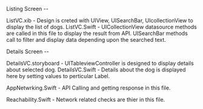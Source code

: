 Listing Screen --

ListVC.xib - Design is creted with UIView, UISearchBar, UIcollectionView to display the list of dogs.
ListVC.Swift - UICollectionView datasource methods are called in this file to display the result from API. UISearchBar methods call to filter and display data depending upon the searched text.

Details Screen --

DetailsVC.storyboard - UITableviewController is designed to display details about selected dog.
DetailsVC.Swift - Details about the dog is displayed here by setting values to perticular Label.


AppNetwrking.Swift - API Calling and getting response in this file.

Reachability.Swift - Network related checks are thier in this file.
